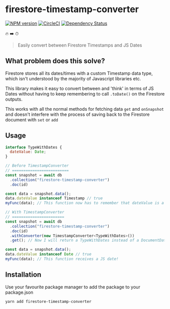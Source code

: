 # firestore-timestamp-converter 
[![NPM version](https://badge.fury.io/js/firestore-timestamp-converter.svg)](https://npmjs.org/package/firestore-timestamp-converter)
[![CircleCI](https://circleci.com/gh/AlexHayton/firestore-timestamp-converter.svg?style=shield)](https://circleci.com/gh/AlexHayton/firestore-timestamp-converter)
[![Dependency Status][daviddm-image]][daviddm-url]

🔥 ➡️ ⏱
> Easily convert between Firestore Timestamps and JS Dates

## What problem does this solve?

Firestore stores all its dates/times with a custom Timestamp data type, which isn't understood by the majority of Javascript libraries etc.

This library makes it easy to convert between and 'think' in terms of JS Dates without having to keep remembering to call `.toDate()` on the Firestore outputs.

This works with all the normal methods for fetching data `get` and `onSnapshot` and doesn't interfere with the process of saving back to the Firestore document with `set` or `add`

## Usage

```js
interface TypeWithDates {
  dateValue: Date;
}

// Before TimestampConverter
// =========================
const snapshot = await db
  .collection("firestore-timestamp-converter")
  .doc(id)

const data = snapshot.data();
data.dateValue instanceof Timestamp // true
myFunc(data); // This function now has to remember that dateValue is a Timestamp not a JS date!

// With TimestampConverter
// =======================
const snapshot = await db
  .collection("firestore-timestamp-converter")
  .doc(id)
  .withConverter(new TimestampConverter<TypeWithDates>())
  .get(); // Now I will return a TypeWithDates instead of a DocumentData!

const data = snapshot.data();
data.dateValue instanceof Date // true
myFunc(data); // This function receives a JS date!
```

## Installation

Use your favourite package manager to add the package to your package.json

```sh
yarn add firestore-timestamp-converter
```

[daviddm-image]: https://david-dm.org/alexhayton/firestore-timestamp-converter.svg?theme=shields.io
[daviddm-url]: https://david-dm.org/alexhayton/firestore-timestamp-converter
